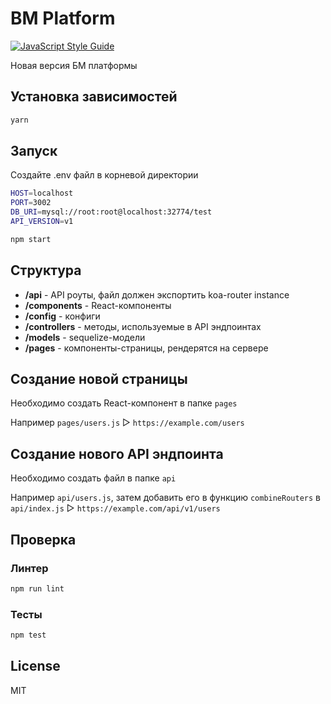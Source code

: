 # BM Platform

[![JavaScript Style Guide](https://img.shields.io/badge/code_style-standard-brightgreen.svg)](https://standardjs.com)

Новая версия БМ платформы

## Установка зависимостей

```bash
yarn
```

## Запуск

Создайте .env файл в корневой директории

```bash
HOST=localhost
PORT=3002
DB_URI=mysql://root:root@localhost:32774/test
API_VERSION=v1
```

```bash
npm start
```

## Структура

  - **/api** - API роуты, файл должен экспортить koa-router instance
  - **/components** - React-компоненты
  - **/config** - конфиги
  - **/controllers** - методы, используемые в API эндпоинтах
  - **/models** - sequelize-модели
  - **/pages** - компоненты-страницы, рендерятся на сервере

## Создание новой страницы

Необходимо создать React-компонент в папке `pages`

Например `pages/users.js` ▷ `https://example.com/users`

## Создание нового API эндпоинта

Необходимо создать файл в папке `api`

Например `api/users.js`, затем добавить его в функцию `combineRouters` в `api/index.js` ▷ `https://example.com/api/v1/users`

## Проверка

### Линтер

```bash
npm run lint
```

### Тесты

```bash
npm test
```

## License

MIT
